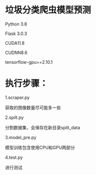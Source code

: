 # 垃圾分类爬虫模型预测

Python 3.8

Flask 3.0.3

CUDA11.8

CUDNN8.6

tensorflow-gpu==2.10.1
# 执行步骤：
1.scraper.py

获取的图像数量尽可能多一些

2.spilt.py

分割数据集，会保存在新目录split_data

3.model_pre.py

模型训练包含使用CPU和GPU两部分

4.test.py

进行测试

